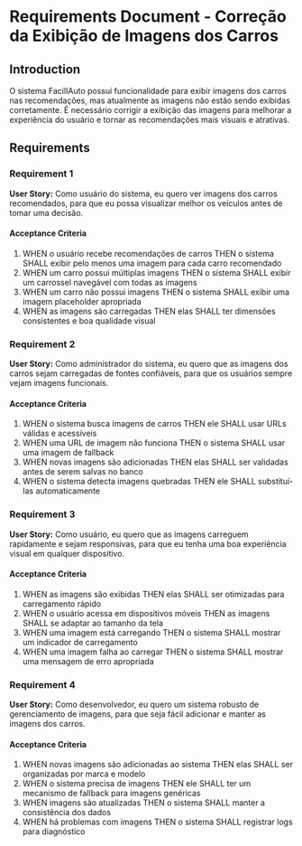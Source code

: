 # Requirements Document - Correção da Exibição de Imagens dos Carros

## Introduction

O sistema FacilIAuto possui funcionalidade para exibir imagens dos carros nas recomendações, mas atualmente as imagens não estão sendo exibidas corretamente. É necessário corrigir a exibição das imagens para melhorar a experiência do usuário e tornar as recomendações mais visuais e atrativas.

## Requirements

### Requirement 1

**User Story:** Como usuário do sistema, eu quero ver imagens dos carros recomendados, para que eu possa visualizar melhor os veículos antes de tomar uma decisão.

#### Acceptance Criteria

1. WHEN o usuário recebe recomendações de carros THEN o sistema SHALL exibir pelo menos uma imagem para cada carro recomendado
2. WHEN um carro possui múltiplas imagens THEN o sistema SHALL exibir um carrossel navegável com todas as imagens
3. WHEN um carro não possui imagens THEN o sistema SHALL exibir uma imagem placeholder apropriada
4. WHEN as imagens são carregadas THEN elas SHALL ter dimensões consistentes e boa qualidade visual

### Requirement 2

**User Story:** Como administrador do sistema, eu quero que as imagens dos carros sejam carregadas de fontes confiáveis, para que os usuários sempre vejam imagens funcionais.

#### Acceptance Criteria

1. WHEN o sistema busca imagens de carros THEN ele SHALL usar URLs válidas e acessíveis
2. WHEN uma URL de imagem não funciona THEN o sistema SHALL usar uma imagem de fallback
3. WHEN novas imagens são adicionadas THEN elas SHALL ser validadas antes de serem salvas no banco
4. WHEN o sistema detecta imagens quebradas THEN ele SHALL substituí-las automaticamente

### Requirement 3

**User Story:** Como usuário, eu quero que as imagens carreguem rapidamente e sejam responsivas, para que eu tenha uma boa experiência visual em qualquer dispositivo.

#### Acceptance Criteria

1. WHEN as imagens são exibidas THEN elas SHALL ser otimizadas para carregamento rápido
2. WHEN o usuário acessa em dispositivos móveis THEN as imagens SHALL se adaptar ao tamanho da tela
3. WHEN uma imagem está carregando THEN o sistema SHALL mostrar um indicador de carregamento
4. WHEN uma imagem falha ao carregar THEN o sistema SHALL mostrar uma mensagem de erro apropriada

### Requirement 4

**User Story:** Como desenvolvedor, eu quero um sistema robusto de gerenciamento de imagens, para que seja fácil adicionar e manter as imagens dos carros.

#### Acceptance Criteria

1. WHEN novas imagens são adicionadas ao sistema THEN elas SHALL ser organizadas por marca e modelo
2. WHEN o sistema precisa de imagens THEN ele SHALL ter um mecanismo de fallback para imagens genéricas
3. WHEN imagens são atualizadas THEN o sistema SHALL manter a consistência dos dados
4. WHEN há problemas com imagens THEN o sistema SHALL registrar logs para diagnóstico